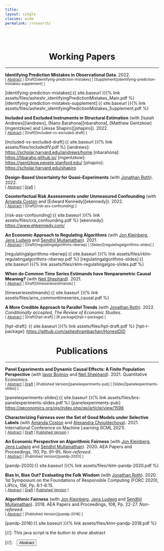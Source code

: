 ```yaml
---
title: 
layout: single
classes: wide
permalink: /research/
---
```

<br/> 

# <center> Working Papers </center>
- - -

**Identifying Prediction Mistakes in Observational Data**. 2022. <br/>
<small>[ <a href="#/" onclick="visib('identifying-prediction-mistakes')">Abstract</a> | [Draft][identifying-prediction-mistakes] | [Supplement][identifying-prediction-mistakes-supplement] ]</small>

<div id="identifying-prediction-mistakes" style="display: none; text-align: justify; line-height: 1.2" ><small>
Decision makers, such as doctors, judges, and managers, make consequential choices based on predictions of unknown outcomes. Do these decision makers make systematic prediction mistakes based on the available information? If so, in what ways are their predictions systematically biased? Uncovering systematic prediction mistakes is difficult as the preferences and information sets of decision makers are unknown to researchers. In this paper, I characterize behavioral and econometric assumptions under which systematic prediction mistakes can be identified in empirical settings such as hiring, pretrial release, and medical testing. I derive a statistical test for whether the decision maker makes systematic prediction mistakes under these assumptions and show how supervised machine learning based models can be used to apply this test. I provide methods for conducting inference on the ways in which the decision maker's predictions are systematically biased.  As an illustration, I apply this econometric framework to analyze the pretrial release decisions of judges in New York City, and I estimate that at least 20% of judges make systematic prediction mistakes about failure to appear risk given defendant characteristics.
</small><br><br/></div>

[identifying-prediction-mistakes]:{{ site.baseurl }}{% link assets/files/asheshr_identifyingPredictionMistakes_Main.pdf %}
[identifying-prediction-mistakes-supplement]:{{ site.baseurl }}{% link assets/files/asheshr_identifyingPredictionMistakes_Supplement.pdf %}

**Included and Excluded Instruments in Structural Estimation** (with [Isaiah Andrews][iandrews], [Nano Barahona][nbarahona], [Matthew Gentzkow][mgentzkow] and [Jesse Shapiro][jshapiro]). 2022. <br/>
<small>[ <a href="#/" onclick="visib('included-vs-excluded')">Abstract</a> | [Draft][included-vs-excluded-draft] ]</small>

<div id="included-vs-excluded" style="display: none; text-align: justify; line-height: 1.2" ><small>
We consider the choice of instrumental variables when a researcher’s structural model may be misspecified. We contrast included instruments, which have a direct causal effect on the outcome holding constant the endogenous variable of interest, with excluded instruments, which do not. We show conditions under which the researcher’s estimand maintains an interpretation in terms of causal effects of the endogenous variable under excluded instruments but not under included instruments. We apply our framework to estimation of a linear instrumental variables model, and of differentiated goods demand models under price endogeneity. We show that the distinction between included and excluded instruments is quantitatively important in simulations based on an application. We extend our results to a dynamic setting by studying estimation of production function parameters under input endogeneity.
</small><br><br/></div>

[included-vs-excluded-draft]:{{ site.baseurl }}{% link assets/files/includedIV.pdf %}
[iandrews]: https://scholar.harvard.edu/iandrews/home
[nbarahona]: https://hbaraho.github.io/
[mgentzkow]: https://gentzkow.people.stanford.edu/
[jshapiro]: https://scholar.harvard.edu/shapiro

**Design-Based Uncertainty for Quasi-Experiments** (with [Jonathan Roth][jroth]). 2022. <br/>
<small>[ <a href="#/" onclick="visib('design-based-quasi-experiment')">Abstract</a> | [Draft][design-based-arxiv] ] </small>

<div id="design-based-quasi-experiment" style="display: none; text-align: justify; line-height: 1.2" ><small>
Conventional standard errors reflect the fact that the observed data is sampled from an infinite super-population, but this approach to uncertainty may be unnatural in settings where all units in the population are observed (e.g. all 50 U.S. states). In such settings, it may be more natural to view the uncertainty as design-based, i.e. arising from the stochastic assignment of treatment. This paper develops a design-based framework for uncertainty that is suitable for analyzing ``quasi-experimental'' settings commonly studied in economics. A key feature of our framework is that each unit has an idiosyncratic probability of receiving treatment, but these idiosyncratic probabilities are unknown to the researcher. We derive conditions under which difference-in-differences (DiD) and related estimators are unbiased for an interpretable causal estimand. When the DiD estimator is unbiased, conventional confidence intervals are valid but potentially conservative in large populations. An interesting feature of our setting is that conventional standard errors tend to be more conservative when treatment probabilities differ across units, which helps to mitigate undercoverage from bias. As a result, conventional confidence intervals for DiD can potentially still have correct coverage even if the design-based analog to parallel trends does not hold exactly. Our results also have implications for the appropriate level to cluster standard errors and for the analysis of instrumental variables.  
</small><br><br/></div>

[jroth]: https://jonathandroth.github.io/
[design-based-arxiv]: https://arxiv.org/pdf/2008.00602.pdf

**Counterfactual Risk Assessments under Unmeasured Confounding** (with [Amanda Coston][acoston] and [Edward Kennedy][ekennedy]). 2022. <br/>
<small>[ <a href="#/" onclick="visib('risk-assessments-confounding')">Abstract</a> | [Draft][risk-ass-confounding] ] </small>

<div id="risk-assessments-confounding" style="display: none; text-align: justify; line-height: 1.2" ><small>
Statistical risk assessments inform consequential decisions such as pretrial release in criminal justice, and loan approvals in consumer finance. Such risk assessments make counterfactual predictions, predicting the likelihood of an outcome under a proposed decision (e.g., what would happen if we approved this loan?). A central challenge, however, is that there may have been unobserved confounders that jointly affected past decisions and outcomes in the historical data. This paper therefore proposes a tractable mean outcome sensitivity model that bounds the extent to which unmeasured confounders could affect outcomes on average. Under the mean outcome sensitivity model, the conditional likelihood of the outcome under the proposed decision, popular predictive performance metrics (accuracy, calibration, TPR, FPR, etc.), and commonly-used predictive disparities are partially identified, and we derive their sharp identified sets. We then solve three tasks that are essential to deploying statistical risk assessments in high-stakes settings. First, we propose a learning procedure based on doubly-robust pseudo-outcomes that estimates bounds on the conditional likelihood of the outcome under the proposed decision, and derive a bound on its integrated mean square error. Second, we show how our estimated bounds on the conditional likelihood of the outcome under the proposed decision can be translated into a robust decision-making policy, and derive bounds on its worst-case regret relative to the max-min optimal decision rule. Third, we develop estimators of the bounds on the predictive performance metrics of existing risk assessment that are based on efficient influence functions and cross-fitting, and only require black-box access to the risk assessment.  
</small><br><br/></div>

[risk-ass-confounding]:{{ site.baseurl }}{% link assets/files/cra_confounding.pdf %} 
[ekennedy]: https://www.ehkennedy.com/


**An Economic Approach to Regulating Algorithms** (with [Jon Kleinberg][jkleinberg], [Jens Ludwig][jludwig] and [Sendhil Mullainathan][smullainathan]). 2021.<br/>
<small>[ <a href="#/" onclick="visib('regulatingalgorithms')">Abstract</a> | [Draft][regulatingalgorithms-nberwp] | [Slides][regulatingalgorithms-slides] ]</small>

<div id="regulatingalgorithms" style="display: none; text-align: justify; line-height: 1.2" ><small>
There is growing concern about "algorithmic bias" - that predictive algorithms used in decision-making might bake in or exacerbate discrimination in society. We argue that such concerns are naturally addressed using the tools of welfare economics. This approach overturns prevailing wisdom about the remedies for algorithmic bias. First, when a social planner builds the algorithm herself, her equity preference has no effect on the training procedure. So long as the data, however biased, contain signal, they will be used and the learning algorithm will be the same. Equity preferences alone provide no reason to alter how information is extracted from data - only how that information enters decision-making. Second, when private (possibly discriminatory) actors are the ones building algorithms, optimal regulation involves algorithmic disclosure but otherwise no restriction on training procedures. Under such disclosure, the use of algorithms strictly reduces the extent of discrimination relative to a world in which humans make all the decisions. 
</small><br><br/></div>

[jkleinberg]: https://www.cs.cornell.edu/home/kleinber/
[jludwig]: https://voices.uchicago.edu/jensludwig/
[smullainathan]: https://sendhil.org/
[regulatingalgorithms-nberwp]:{{ site.baseurl }}{% link assets/files/rklm-regulatingalgorithms-nberwp.pdf %}
[regulatingalgorithms-slides]:{{ site.baseurl }}{% link assets/files/rklm-regulatingalgos-slides.pdf %}

**When do Common Time Series Estimands have Nonparametric Causal Meaning?** (with [Neil Shephard][nshephard]). 2021.<br/>
<small>[ <a href="#/" onclick="visib('timeseriescausality')">Abstract</a> | [Draft][timeseriesestimands] ]</small>

<div id="timeseriescausality" style="display: none; text-align: justify; line-height: 1.2" ><small>
In this paper, we introduce the nonparametric, direct potential outcome system as a foundational framework for analyzing dynamic causal effects of assignments on outcomes in observational time series settings.
Using this framework, we provide conditions under which common predictive time series estimands, such as the impulse response function, generalized impulse response function, local projection, and local projection instrument variables, have a nonparametric causal interpretation in terms of such dynamic causal effects.
</small><br><br/></div>

[timeseriesestimands]:{{ site.baseurl }}{% link assets/files/arns_commontimeseries_causal.pdf %}

**A More Credible Approach to Parallel Trends** (with [Jonathan Roth][jroth]). 2022. *Conditionally accepted, The Review of Economic Studies.* <br/>
<small>[ <a href="#/" onclick="visib('hpt')">Abstract</a> | [Draft][hpt-draft] | [R package][hpt-r-package] ]</small>

<div id="hpt" style="display: none; text-align: justify; line-height: 1.2" ><small>
This paper proposes tools for robust inference in difference-in-differences and event-study designs where the parallel trends assumption may be violated. Instead of requiring that parallel trends holds exactly, we impose restrictions on how different the post-treatment violations of parallel trends can be from the pre-treatment differences in trends ("pre-trends"). The causal parameter of interest is partially identified under these restrictions. We introduce two approaches that guarantee uniformly valid inference under the imposed restrictions, and we derive novel results showing that they have desirable power properties in our context. We illustrate how economic knowledge can inform the restrictions on the possible violations of parallel trends in two economic applications. We also highlight how our approach can be used to conduct sensitivity analyses showing what causal conclusions can be drawn under various restrictions on the possible violations of the parallel trends assumption.
</small><br><br/></div>

[hpt-draft]: {{ site.baseurl }}{% link assets/files/hpt-draft.pdf %}
[hpt-r-package]: https://github.com/asheshrambachan/HonestDiD


# <center> Publications </center>
- - -

**Panel Experiments and Dynamic Causal Effects: A Finite Population Perspective** (with [Iavor Bojinov][ibojinov] and [Neil Shephard][nshephard]). 2021.
Quantitative Economics.
<br/>
<small>[ <a href="#/" onclick="visib('panelexperiments')">Abstract</a> | [Draft][panelexperiments-arxiv] | [Published Version][panelexperiments-pub] | [Slides][panelexperiments-slides] ]</small>

<div id="panelexperiments" style="display: none; text-align: justify; line-height: 1.2" ><small>
In panel experiments, we randomly assign units to different interventions, measuring their outcomes, and repeating the procedure in several periods. Using the potential outcomes framework, we define finite population dynamic causal effects that capture the relative effectiveness of alternative treatment paths. For a rich class of dynamic causal effects, we provide a nonparametric estimator that is unbiased over the randomization distribution and derive its finite population limiting distribution as either the sample size or the duration of the experiment increases. We develop two methods for inference: a conservative test for weak null hypotheses and an exact randomization test for sharp null hypotheses. We further analyze the finite population probability limit of linear fixed effects estimators. These commonly-used estimators do not recover a causally interpretable estimand if there are dynamic causal effects and serial correlation in the assignments, highlighting the value of our proposed estimator.
</small><br><br/></div>

[ibojinov]: https://www.hbs.edu/faculty/Pages/profile.aspx?facId=1199332
[nshephard]: https://scholar.harvard.edu/shephard/home
[panelexperiments-arxiv]: https://arxiv.org/pdf/2003.09915.pdf
[panelexperiments-slides]:{{ site.baseurl }}{% link assets/files/brs-panelexperiments-slides.pdf %}
[panelexperiments-pub]: https://qeconomics.org/ojs/index.php/qe/article/view/1598

**Characterizing Fairness over the Set of Good Models under Selective Labels** (with [Amanda Coston][acoston] and [Alexandra Chouldechova][achoulde]). 2021.
International Conference on Machine Learning (ICML 2021).
<br/>
<small>[ <a href="#/" onclick="visib('fairnessovergoodmodels')">Abstract</a> | [Draft][fairnessovergoodmodels-arxiv] | [Published Version][fairnessovergoodmodels-pub] ]</small>

<div id="fairnessovergoodmodels" style="display: none; text-align: justify; line-height: 1.2" ><small>
Algorithmic risk assessments are used to inform decisions in a wide variety of high-stakes settings. Often multiple predictive models deliver similar overall performance but differ markedly in their predictions for individual cases, an empirical phenomenon known as the "Rashomon Effect." These models may have different properties over various groups, and therefore have different predictive fairness properties. We develop a framework for characterizing predictive fairness properties over the set of models that deliver similar overall performance, or "the set of good models." Our framework addresses the empirically relevant challenge of selectively labelled data in the setting where the selection decision and outcome are unconfounded given the observed data features. Our framework can be used to 1) replace an existing model with one that has better fairness properties; or 2) audit for predictive bias. We illustrate these uses cases on a real-world credit-scoring task and a recidivism prediction task.
</small><br><br/></div>

[fairnessovergoodmodels-arxiv]: https://arxiv.org/pdf/2101.00352.pdf
[fairnessovergoodmodels-pub]: http://proceedings.mlr.press/v139/coston21a.html
[acoston]: http://www.cs.cmu.edu/~acoston/
[achoulde]: http://www.andrew.cmu.edu/user/achoulde/

**An Economic Perspective on Algorithmic Fairness** (with [Jon Kleinberg][jkleinberg], [Jens Ludwig][jludwig] and [Sendhil Mullainathan][smullainathan]). 2020. AEA Papers and Proceedings, 110, Pp. 91-95.  *Non-refereed*.
<br/>
<small>[ <a href="#/" onclick="visib('econ-perspective-fairness')">Abstract</a> | [Published Version][pandp-2020] ] </small>

<div id="econ-perspective-fairness" style="display: none; text-align: justify; line-height: 1.2" ><small>
There are widespread concerns that the growing use of machine learning algorithms in important decisions may reproduce and reinforce existing discrimination against legally protected groups. Most of the attention to date on issues of "algorithmic bias" or "algorithmic fairness" has come from computer scientists and machine learning researchers. We argue that concerns about algorithmic fairness are at least as much about questions of how discrimination manifests itself in data, decision-making under uncertainty, and optimal regulation. To fully answer these questions, an economic framework is necessary—and as a result, economists have much to contribute.
</small><br><br/></div>

[pandp-2020]:{{ site.baseurl }}{% link assets/files/rklm-pandp-2020.pdf %}

**Bias In, Bias Out? Evaluating the Folk Wisdom** (with [Jonathan Roth][jroth]). 2020. 1st Symposium on the Foundations of Responsible Computing (FORC 2020), LIPIcs, 156, Pp. 6:1-6:15.
<br/>
<small>[ <a href="#/" onclick="visib('biasinbiasout')">Abstract</a> | [Draft][biasinbiasout-draft] | [Published Version][biasinbiasout-pub] ] </small>

<div id="biasinbiasout" style="display: none; text-align: justify; line-height: 1.2" ><small>
We evaluate the folk wisdom that algorithmic decision rules trained on data produced by biased human decision-makers necessarily reflect this bias. We consider a setting where training labels are only generated if a biased decision-maker takes a particular action, and so "biased" training data arise due to discriminatory selection into the training data. In our baseline model, the more biased the decision-maker is against a group, the more the algorithmic decision rule favors that group. We refer to this phenomenon as bias reversal. We then clarify the conditions that give rise to bias reversal. Whether a prediction algorithm reverses or inherits bias depends critically on how the decision-maker affects the training data as well as the label used in training. We illustrate our main theoretical results in a simulation study applied to the New York City Stop, Question and Frisk dataset.
</small><br><br/></div>

[biasinbiasout-draft]:https://arxiv.org/pdf/1909.08518.pdf
[biasinbiasout-pub]:https://drops.dagstuhl.de/opus/volltexte/2020/12022/

**Algorithmic Fairness** (with [Jon Kleinberg][jkleinberg], [Jens Ludwig][jludwig] and [Sendhil Mullainathan][smullainathan]). 2018. AEA Papers and Proceedings, 108, Pp. 22-27. *Non-refereed*.
<br/>
<small>[ <a href="#/" onclick="visib('algofairness')">Abstract</a> | [Published Version][pandp-2018] ] </small>

<div id="algofairness" style="display: none; text-align: justify; line-height: 1.2" ><small>
Concerns that algorithms may discriminate against certain groups have led to numerous efforts to 'blind' the algorithm to race. We argue that this intuitive perspective is misleading and may do harm. Our primary result is exceedingly simple, yet often overlooked. A preference for fairness should not change the choice of estimator. Equity preferences can change how the estimated prediction function is used (e.g., different threshold for different groups) but the function itself should not change. We show in an empirical example for college admissions that the inclusion of variables such as race can increase both equity and efficiency.
</small><br><br/></div>

[pandp-2018]:{{ site.baseurl }}{% link assets/files/klmr-pandp-2018.pdf %}

[//]: This java script is the button to show abstract
<script>
 function visib(id) {
  var x = document.getElementById(id);
  if (x.style.display === "block") {
    x.style.display = "none";
  } else {
    x.style.display = "block";
  }
}
</script>

[//]:&emsp;<button onclick="visib('polariz')" class="btn btn--inverse btn--small">Abstract</button>